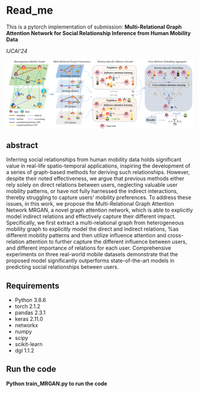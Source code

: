
# Read_me

This is a pytorch implementation of submission: <b>Multi-Relational Graph Attention Network for Social Relationship Inference from Human Mobility Data</b>


<i>IJCAI'24</i>

<div align=center><img src="https://github.com/qinguangming1999/MRGAN_IJCAI/blob/main/overview.png" width="900"/></div>

## abstract
Inferring social relationships from human mobility data holds significant value in real-life spatio-temporal applications, inspiring the development of a series of graph-based methods for deriving such relationships.
However, despite their noted effectiveness, we argue that previous methods either rely solely on direct relations between users, neglecting valuable user mobility patterns, or have not fully harnessed the indirect interactions, thereby struggling to capture users' mobility preferences. To address these issues, in this work, we propose the Multi-Relational Graph Attention Network MRGAN, a novel graph attention network, which is able to explicitly model indirect relations and effectively capture their different impact. Specifically, we first extract a multi-relational graph from heterogeneous mobility graph to explicitly model the direct and indirect relations, %as different mobility patterns
and then utilize influence attention and cross-relation attention to further capture the different influence between users, and different importance of relations for each user. 
Comprehensive experiments on three real-world mobile datasets demonstrate that the proposed model significantly outperforms state-of-the-art models in predicting social relationships between users.



## Requirements
  * Python 3.8.6
  * torch 2.1.2
  * pandas 2.3.1
  * keras 2.11.0
  * networkx
  * numpy
  * scipy
  * scikit-learn
  * dgl 1.1.2
 
## Run the code

**Python train_MRGAN.py to run the code** 










